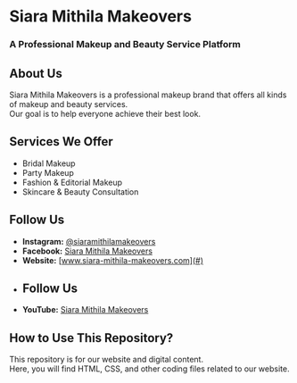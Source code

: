 # Siara Mithila Makeovers  
### A Professional Makeup and Beauty Service Platform  

## About Us  
Siara Mithila Makeovers is a professional makeup brand that offers all kinds of makeup and beauty services.  
Our goal is to help everyone achieve their best look.  

## Services We Offer  
- Bridal Makeup  
- Party Makeup  
- Fashion & Editorial Makeup  
- Skincare & Beauty Consultation  

## Follow Us  
- **Instagram:** [@siaramithilamakeovers](#)  
- **Facebook:** [Siara Mithila Makeovers](#)  
- **Website:** [www.siara-mithila-makeovers.com](#)
- ## Follow Us  
- **YouTube:** [Siara Mithila Makeovers](https://www.youtube.com/@siaramithilamakeovers)

## How to Use This Repository?  
This repository is for our website and digital content.  
Here, you will find HTML, CSS, and other coding files related to our website.
